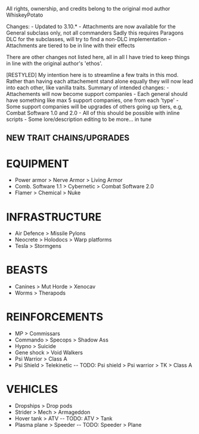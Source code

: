 All rights, ownership, and credits belong to the original mod author WhiskeyPotato

Changes:
    - Updated to 3.10.*
    - Attachments are now available for the General subclass only, not all commanders
        Sadly this requires Paragons DLC for the subclasses, will try to find a non-DLC implementation
    - Attachments are tiered to be in line with their effects

There are other changes not listed here, 
all in all I have tried to keep things in line with the original author's 'ethos'.

[RESTYLED]
My intention here is to streamline a few traits in this mod. Rather than having each attachement stand alone equally they will now lead into each other, like vanilla traits.
Summary of intended changes:
    - Attachements will now become support companies
    - Each general should have something like max 5 support companies, one from each 'type'
    - Some support companies will be upgrades of others going up tiers, e.g, Combat Software 1.0 and 2.0
    - All of this should be possible with inline scripts
    - Some lore/description editing to be more... in tune


## NEW TRAIT CHAINS/UPGRADES ##
# EQUIPMENT
- Power armor > Nerve Armor > Living Armor
- Comb. Software 1.1 > Cybernetic > Combat Software 2.0
- Flamer > Chemical > Nuke

# INFRASTRUCTURE
- Air Defence > Missile Pylons
- Neocrete > Holodocs > Warp platforms
- Tesla > Stormgens

# BEASTS
- Canines > Mut Horde > Xenocav
- Worms > Therapods

# REINFORCEMENTS
- MP > Commissars
- Commando > Specops > Shadow Ass
- Hypno > Suicide
- Gene shock > Void Walkers
- Psi Warrior > Class A 
- Psi Shield > Telekinetic
-- TODO: Psi shield > Psi warrior > TK > Class A

# VEHICLES
- Dropships > Drop pods
- Strider > Mech > Armageddon
- Hover tank > ATV
-- TODO: ATV > Tank
- Plasma plane > Speeder
-- TODO: Speeder > Plane